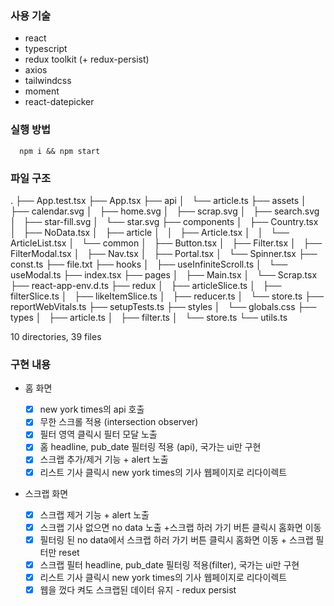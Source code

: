 ### 사용 기술

- react
- typescript
- redux toolkit (+ redux-persist)
- axios
- tailwindcss
- moment
- react-datepicker

### 실행 방법

      npm i && npm start

### 파일 구조

.
├── App.test.tsx
├── App.tsx
├── api
│   └── article.ts
├── assets
│   ├── calendar.svg
│   ├── home.svg
│   ├── scrap.svg
│   ├── search.svg
│   ├── star-fill.svg
│   └── star.svg
├── components
│   ├── Country.tsx
│   ├── NoData.tsx
│   ├── article
│   │   ├── Article.tsx
│   │   └── ArticleList.tsx
│   └── common
│   ├── Button.tsx
│   ├── Filter.tsx
│   ├── FilterModal.tsx
│   ├── Nav.tsx
│   ├── Portal.tsx
│   └── Spinner.tsx
├── const.ts
├── file.txt
├── hooks
│   ├── useInfiniteScroll.ts
│   └── useModal.ts
├── index.tsx
├── pages
│   ├── Main.tsx
│   └── Scrap.tsx
├── react-app-env.d.ts
├── redux
│   ├── articleSlice.ts
│   ├── filterSlice.ts
│   ├── likeItemSlice.ts
│   ├── reducer.ts
│   └── store.ts
├── reportWebVitals.ts
├── setupTests.ts
├── styles
│   └── globals.css
├── types
│   ├── article.ts
│   ├── filter.ts
│   └── store.ts
└── utils.ts

10 directories, 39 files

### 구현 내용

- 홈 화면

  - [x] new york times의 api 호출
  - [x] 무한 스크롤 적용 (intersection observer)
  - [x] 필터 영역 클릭시 필터 모달 노출
  - [x] 홈 headline, pub_date 필터링 적용 (api), 국가는 ui만 구현
  - [x] 스크랩 추가/제거 기능 + alert 노출
  - [x] 리스트 기사 클릭시 new york times의 기사 웹페이지로 리다이렉트

- 스크랩 화면

  - [x] 스크랩 제거 기능 + alert 노출
  - [x] 스크랩 기사 없으면 no data 노출 +스크랩 하러 가기 버튼 클릭시 홈화면 이동
  - [x] 필터링 된 no data에서 스크랩 하러 가기 버튼 클릭시 홈화면 이동 + 스크랩 필터만 reset
  - [x] 스크랩 필터 headline, pub_date 필터링 적용(filter), 국가는 ui만 구현
  - [x] 리스트 기사 클릭시 new york times의 기사 웹페이지로 리다이렉트
  - [x] 웹을 껐다 켜도 스크랩된 데이터 유지 - redux persist
